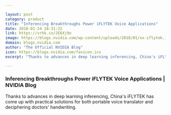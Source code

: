 ```yaml
---

layout: post
category: product
title: "Inferencing Breakthroughs Power iFLYTEK Voice Applications"
date: 2018-01-24 18:31:22
link: https://vrhk.co/2E6Xj9o
image: https://blogs.nvidia.com/wp-content/uploads/2018/01/xx-iflytek.jpg
domain: blogs.nvidia.com
author: "The Official NVIDIA Blog"
icon: https://blogs.nvidia.com/favicon.ico
excerpt: "Thanks to advances in deep learning inferencing, China's iFLYTEK has come up with practical solutions for both portable voice translator and deciphering doctors' handwriting."

---
```


### Inferencing Breakthroughs Power iFLYTEK Voice Applications | NVIDIA Blog

Thanks to advances in deep learning inferencing, China's iFLYTEK has come up with practical solutions for both portable voice translator and deciphering doctors' handwriting.